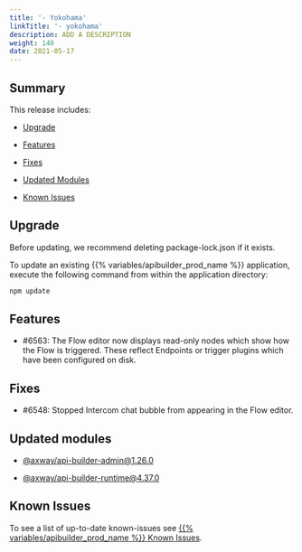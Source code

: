 ```yaml
---
title: '- Yokohama'
linkTitle: '- yokohama'
description: ADD A DESCRIPTION
weight: 140
date: 2021-05-17
---
```


## Summary

This release includes:

* [Upgrade](#upgrade)

* [Features](#features)

* [Fixes](#fixes)

* [Updated Modules](#updated-modules)

* [Known Issues](#known-issues)

## Upgrade

Before updating, we recommend deleting package-lock.json if it exists.

To update an existing {{% variables/apibuilder_prod_name %}} application, execute the following command from within the application directory:

```bash
npm update
```

## Features

* #6563: The Flow editor now displays read-only nodes which show how the Flow is triggered. These reflect Endpoints or trigger plugins which have been configured on disk.

## Fixes

* #6548: Stopped Intercom chat bubble from appearing in the Flow editor.

## Updated modules

* [@axway/api-builder-admin@1.26.0](https://www.npmjs.com/package/@axway/api-builder-admin/v/1.26.0)

* [@axway/api-builder-runtime@4.37.0](https://www.npmjs.com/package/@axway/api-builder-runtime/v/4.37.0)

## Known Issues

To see a list of up-to-date known-issues see [{{% variables/apibuilder_prod_name %}} Known Issues](/docs/known_issues/).
